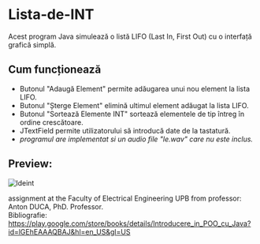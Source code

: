 # Lista-de-INT
Acest program Java simulează o listă LIFO (Last In, First Out) cu o interfață grafică simplă.

## Cum funcționează

- Butonul "Adaugă Element" permite adăugarea unui nou element la lista LIFO.
- Butonul "Șterge Element" elimină ultimul element adăugat la lista LIFO.
- Butonul "Sortează Elemente INT" sortează elementele de tip întreg în ordine crescătoare.
- JTextField permite utilizatorului să introducă date de la tastatură.
- *programul are implementat si un audio file "le.wav" care nu este inclus.*

  
## Preview:

![ldeint](https://github.com/vataseradu/Lista-de-INT/assets/130003640/a32952e4-d4c5-4345-aa48-000f36669ee5)





assignment at the Faculty of Electrical Engineering UPB from professor: Anton DUCA, PhD. Professor.</br>
Bibliografie: https://play.google.com/store/books/details/Introducere_in_POO_cu_Java?id=lGEhEAAAQBAJ&hl=en_US&gl=US
